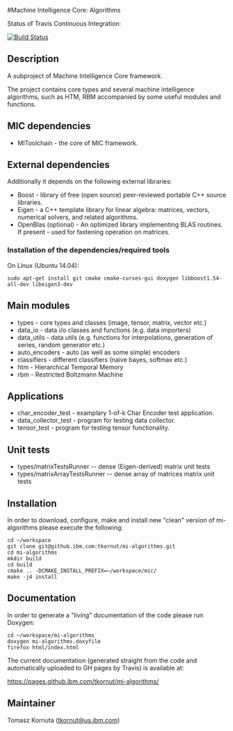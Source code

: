 #Machine Intelligence Core: Algorithms

Status of Travis Continuous Integration:

[![Build Status](https://travis.ibm.com/tkornut/mi-algorithms.svg?token=9XHfj7QaSbmFqHsyaQes&branch=master)](https://travis.ibm.com/tkornut/mi-algorithms)

## Description

A subproject of Machine Intelligence Core framework.

The project contains core types and several machine intelligence algorithms, such as HTM, RBM accompanied by some useful modules and functions.

## MIC dependencies

   * MIToolchain - the core of MIC framework.

## External dependencies

Additionally it depends on the following external libraries:
   * Boost - library of free (open source) peer-reviewed portable C++ source libraries.
   * Eigen - a C++ template library for linear algebra: matrices, vectors, numerical solvers, and related algorithms.
   * OpenBlas (optional) - An optimized library implementing BLAS routines. If present - used for fastening operation on matrices.

### Installation of the dependencies/required tools

On Linux (Ubuntu 14.04): 

    sudo apt-get install git cmake cmake-curses-gui doxygen libboost1.54-all-dev libeigen3-dev

## Main modules

   * types - core types and classes (image, tensor, matrix, vector etc.)
   * data_io - data i/o classes and functions (e.g. data importers)
   * data_utils - data utils (e.g. functions for interpolations, generation of series, random generator etc.)
   * auto_encoders - auto (as well as some simple) encoders
   * classifiers - different classifiers (naive bayes, softmax etc.)
   * htm - Hierarchical Temporal Memory
   * rbm - Restricted Boltzmann Machine

## Applications

   * char_encoder_test - examplary 1-of-k Char Encoder test application.
   * data_collector_test - program for testing data collector.
   * tensor_test - program for testing tensor functionality.

## Unit tests

   *  types/matrixTestsRunner -- dense (Eigen-derived) matrix unit tests
   *  types/matrixArrayTestsRunner -- dense array of matrices matrix unit tests
 
## Installation

In order to download, configure, make and install new "clean" version of mi-algorithms please execute the following:

    cd ~/workspace
    git clone git@github.ibm.com:tkornut/mi-algorithms.git
    cd mi-algorithms
    mkdir build
    cd build
    cmake .. -DCMAKE_INSTALL_PREFIX=~/workspace/mic/
    make -j4 install

## Documentation

In order to generate a "living" documentation of the code please run Doxygen:

    cd ~/workspace/mi-algorithms
    doxygen mi-algorithms.doxyfile
    firefox html/index.html

The current documentation (generated straight from the code and automatically uploaded to GH pages by Travis) is available at:

https://pages.github.ibm.com/tkornut/mi-algorithms/

## Maintainer

Tomasz Kornuta (tkornut@us.ibm.com)

